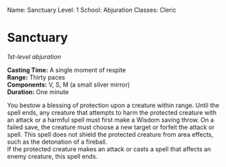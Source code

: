 Name: Sanctuary
Level: 1
School: Abjuration
Classes: Cleric

# Sanctuary 
_1st-level abjuration_ 

**Casting Time:** A single moment of respite    
**Range:** Thirty paces    
**Components:** V, S, M (a small silver mirror)    
**Duration:** One minute 

You bestow a blessing of protection upon a creature within range. Until the spell ends, any creature that attempts to harm the protected creature with an attack or a harmful spell must first make a Wisdom saving throw. On a failed save, the creature must choose a new target or forfeit the attack or spell. This spell does not shield the protected creature from area effects, such as the detonation of a fireball.    
If the protected creature makes an attack or casts a spell that affects an enemy creature, this spell ends. 
